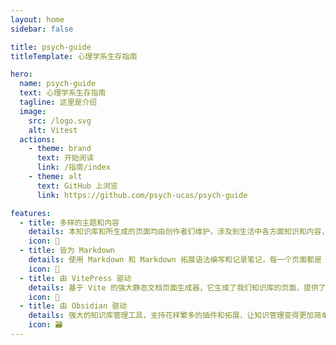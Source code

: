 ```yaml
---
layout: home
sidebar: false

title: psych-guide
titleTemplate: 心理学系生存指南

hero:
  name: psych-guide
  text: 心理学系生存指南
  tagline: 这里是介绍
  image:
    src: /logo.svg
    alt: Vitest
  actions:
    - theme: brand
      text: 开始阅读
      link: /指南/index
    - theme: alt
      text: GitHub 上浏览
      link: https://github.com/psych-ucas/psych-guide

features:
  - title: 多样的主题和内容
    details: 本知识库和所生成的页面均由创作者们维护，涉及到生活中各方面知识和内容，也不乏我们的回忆和畅想。
    icon: 🌈
  - title: 皆为 Markdown
    details: 使用 Markdown 和 Markdown 拓展语法编写和记录笔记，每一个页面都是 Markdown 文件。
    icon: 📃
  - title: 由 VitePress 驱动
    details: 基于 Vite 的强大静态文档页面生成器，它生成了我们知识库的页面，提供了简单易用的主题和工具。
    icon: 🚀
  - title: 由 Obsidian 驱动
    details: 强大的知识库管理工具，支持花样繁多的插件和拓展，让知识管理变得更加简单。
    icon: 🗃
---
```


<HomePage />
